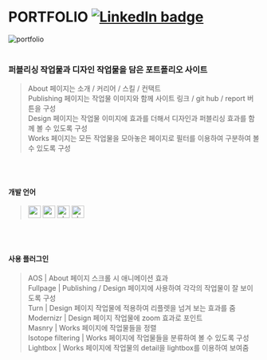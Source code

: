 # PORTFOLIO  [![LinkedIn badge](http://img.shields.io/badge/Portfolio-7462ff?style=flat?link=http://cocoao.dothome.co.kr/na_pf)](http://cocoao.dothome.co.kr/na_pf)
![portfolio](https://user-images.githubusercontent.com/77706809/111859088-90ea6900-8981-11eb-90be-3b9dc12ca168.gif)
<br>
<br>

### 퍼블리싱 작업물과 디자인 작업물을 담은 포트폴리오 사이트
> About 페이지는 소개 / 커리어 / 스킬 / 컨택트<br>
> Publishing 페이지는 작업물 이미지와 함께 사이트 링크 / git hub / report 버튼을 구성<br>
> Design 페이지는 작업물 이미지에 효과를 더해서 디자인과 퍼블리싱 효과를 함께 볼 수 있도록 구성<br>
> Works 페이지는 모든 작업물을 모아놓은 페이지로 필터를 이용하여 구분하여 볼 수 있도록 구성
<br>
<br>


#### 개발 언어
> <img width="25" alt="css" src="https://user-images.githubusercontent.com/77706809/111738377-959d1780-88c4-11eb-9039-7d712831422e.png">
> <img width="25" alt="css" src="https://user-images.githubusercontent.com/77706809/111738372-946bea80-88c4-11eb-9ca5-7eec50c76ec5.png">
> <img width="25" alt="php" src="https://user-images.githubusercontent.com/77706809/111738379-9635ae00-88c4-11eb-9d85-744431363d92.png">
> <img width="25" alt="php" src="https://user-images.githubusercontent.com/77706809/111738381-96ce4480-88c4-11eb-8be5-3e695b68ffc6.png">
<br>
<br>


#### 사용 플러그인
> AOS | About 페이지 스크롤 시 애니메이션 효과<br>
> Fullpage | Publishing / Design 페이지에 사용하여 각각의 작업물이 잘 보이도록 구성<br>
> Turn | Design 페이지 작업물에 적용하여 리플렛을 넘겨 보는 효과를 줌<br>
> Modernizr | Design 페이지 작업물에 zoom 효과로 포인트<br>
> Masnry | Works 페이지에 작업물들을 정렬<br>
> Isotope filtering | Works 페이지에 작업물들을 분류하여 볼 수 있도록 구성<br>
> Lightbox | Works 페이지에 작업물의 detail을 lightbox를 이용하여 보여줌
<br>
<br>
